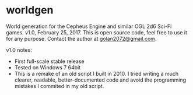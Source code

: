 # worldgen
World generation for the Cepheus Engine and similar OGL 2d6 Sci-Fi games.
v1.0, February 25, 2017.
This is open source code, feel free to use it for any purpose.
Contact the author at golan2072@gmail.com.

v1.0 notes:
- First full-scale stable release
- Tested on Windows 7 64bit
- This is a remake of an old script I built in 2010. I tried writing a much clearer, readable, better-documented code and avoid the programming mistakes I commited in my old script.
